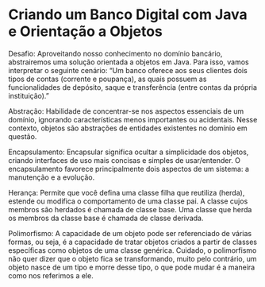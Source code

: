 # Criando um Banco Digital com Java e Orientação a Objetos

Desafio: Aproveitando nosso conhecimento no domínio bancário, abstrairemos uma solução orientada a objetos em Java. Para isso, vamos interpretar o seguinte cenário: “Um banco oferece aos seus clientes dois tipos de contas (corrente e poupança), as quais possuem as funcionalidades de depósito, saque e transferência (entre contas da própria instituição).”

Abstração:
Habilidade de concentrar-se nos aspectos essenciais de um domínio, ignorando características menos importantes ou acidentais. Nesse contexto, objetos são abstrações de entidades existentes no domínio em questão.

Encapsulamento:
Encapsular significa ocultar a simplicidade dos objetos, criando interfaces de uso mais concisas e simples de usar/entender. O encapsulamento favorece principalmente dois aspectos de um sistema: a manutenção e a evolução.

Herança:
Permite que você defina uma classe filha que reutiliza (herda), estende ou modifica o comportamento de uma classe pai. A classe cujos membros são herdados é chamada de classe base. Uma classe que herda os membros da classe base é chamada de classe derivada.

Polimorfismo:
A capacidade de um objeto pode ser referenciado de várias formas, ou seja, é a capacidade de tratar objetos criados a partir de classes específicas como objetos de uma classe genérica. Cuidado, o polimorfismo não quer dizer que o objeto fica se transformando, muito pelo contrário, um objeto nasce de um tipo e morre desse tipo, o que pode mudar é a maneira como nos referimos a ele.
